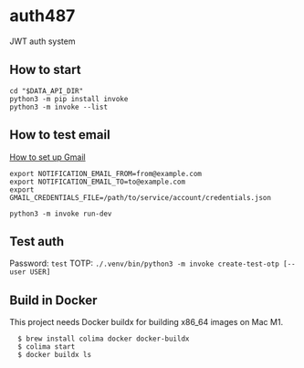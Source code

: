 # auth487
JWT auth system

## How to start

```shell
cd "$DATA_API_DIR"
python3 -m pip install invoke
python3 -m invoke --list
```

## How to test email

[How to set up Gmail](https://medium.com/lyfepedia/sending-emails-with-gmail-api-and-python-49474e32c81f)

```shell
export NOTIFICATION_EMAIL_FROM=from@example.com
export NOTIFICATION_EMAIL_TO=to@example.com
export GMAIL_CREDENTIALS_FILE=/path/to/service/account/credentials.json

python3 -m invoke run-dev
```

## Test auth

Password: `test`
TOTP: `./.venv/bin/python3 -m invoke create-test-otp [--user USER]`

## Build in Docker

This project needs Docker buildx for building x86_64 images on Mac M1.

```
  $ brew install colima docker docker-buildx
  $ colima start
  $ docker buildx ls
```
